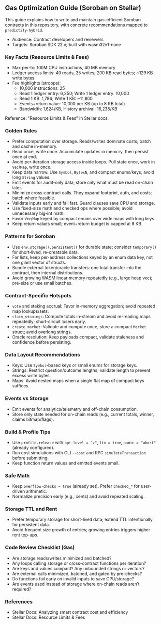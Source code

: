 ## Gas Optimization Guide (Soroban on Stellar)

This guide explains how to write and maintain gas-efficient Soroban contracts in this repository, with concrete recommendations mapped to `predictify-hybrid`.

- Audience: Contract developers and reviewers
- Targets: Soroban SDK 22.x; built with wasm32v1-none

### Key Facts (Resource Limits & Fees)

- Max per-tx: 100M CPU instructions, 40 MB memory
- Ledger access limits: 40 reads, 25 writes; 200 KB read bytes; ~129 KB write bytes
- Fee highlights (stroops):
  - 10,000 instructions: 25
  - Read 1 ledger entry: 6,250; Write 1 ledger entry: 10,000
  - Read 1 KB: 1,786; Write 1 KB: ~11,800
  - Events+return value: 10,000 per KB (up to 8 KB total)
  - Bandwidth: 1,624/KB, History archival: 16,235/KB

Reference: "Resource Limits & Fees" in Stellar docs.

### Golden Rules

- Prefer computation over storage. Reads/writes dominate costs; batch and cache in-memory.
- Read once, write once. Accumulate updates in memory, then persist once at end.
- Avoid per-iteration storage access inside loops. Pull state once, work in `Vec`/`Map`, write once.
- Keep data narrow. Use `Symbol`, `BytesN`, and compact enums/keys; avoid long `String` values.
- Emit events for audit-only data; store only what must be read on-chain later.
- Minimize cross-contract calls. They expand footprint, auth, and costs; batch where feasible.
- Validate inputs early and fail fast. Guard clauses save CPU and storage.
- Use fixed-size math and checked ops where possible; avoid unnecessary big-int math.
- Favor `Vec`/`Map` keyed by compact enums over wide maps with long keys.
- Keep return values small; event+return budget is capped at 8 KB.

### Patterns for Soroban

- Use `env.storage().persistent()` for durable state; consider `temporary()` for short-lived, re-creatable data.
- For lists, keep per-address collections keyed by an enum data key, not one giant vector of structs.
- Bundle external token/oracle transfers: one total transfer into the contract, then internal distributions.
- Avoid growing WASM linear memory repeatedly (e.g., large heap vec); pre-size or use small batches.

### Contract-Specific Hotspots

- `vote` and staking accrual: Favor in-memory aggregation; avoid repeated map lookups/sets.
- `claim_winnings`: Compute totals in-stream and avoid re-reading maps repeatedly; short-circuit losers early.
- `create_market`: Validate and compute once; store a compact `Market` struct; avoid overlong strings.
- Oracle resolution: Keep payloads compact, validate staleness and confidence before persisting.

### Data Layout Recommendations

- Keys: Use `Symbol`-based keys or small enums for storage keys.
- Strings: Restrict question/outcome lengths; validate length to prevent excess write bytes.
- Maps: Avoid nested maps when a single flat map of compact keys suffices.

### Events vs Storage

- Emit events for analytics/telemetry and off-chain consumption.
- Store only state needed for on-chain reads (e.g., current totals, winner, claims bitmap/flags).

### Build & Profile Tips

- Use `profile.release` with `opt-level = "z"`, `lto = true`, `panic = "abort"` (already configured).
- Run cost simulations with CLI `--cost` and RPC `simulateTransaction` before submitting.
- Keep function return values and emitted events small.

### Safe Math

- Keep `overflow-checks = true` (already set). Prefer `checked_*` for user-driven arithmetic.
- Normalize precision early (e.g., cents) and avoid repeated scaling.

### Storage TTL and Rent

- Prefer temporary storage for short-lived data; extend TTL intentionally for persistent data.
- Avoid frequent size growth of entries; growing entries triggers higher rent top-ups.

### Code Review Checklist (Gas)

- Are storage reads/writes minimized and batched?
- Any loops calling storage or cross-contract functions per iteration?
- Are keys and values compact? Any unbounded strings or vectors?
- Are external calls minimized, batched, and gated by pre-checks?
- Do functions fail early on invalid inputs to save CPU/storage?
- Are events used instead of storage where on-chain reads aren’t required?

### References

- Stellar Docs: Analyzing smart contract cost and efficiency
- Stellar Docs: Resource Limits & Fees

